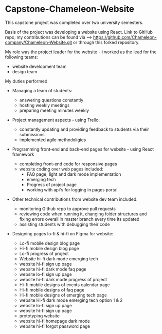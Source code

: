 # Capstone-Chameleon-Website

This capstone project was completed over two university semesters. 

Basis of the project was developing a website using React.
Link to GitHub repo; my contributions can be found via --> https://github.com/Chameleon-company/Chameleon-Website.git or through this forked repository.

My role was the project leader for the website - i worked as the lead for the following teams:
   - website development team
   - design team

My duties performed:
- Managing a team of students:
   - answering questions constantly
   - hosting weekly meetings
   - preparing meeting minutes weekly
  
- Project management aspects - using Trello:
   - constantly updating and providing feedback to students via their submissions
   - implemented agile methodoligies
   
- Programming front-end and back-end pages for website - using React framework
   - completing front-end code for responsive pages
   - website coding over web pages included:
     - FAQ page; light and dark mode implementation
     - emerging tech
     - Progress of project page
     - working with api's for logging in pages portal
- Other technical contributions from website dev team included:
    - monitoring Github repo to approve pull requests
    - reviewing code when running it, changing folder structures and fixing errors overall in master branch every time its updated
    - assisting students with debugging their code
       
- Designing pages lo-fi & hi-fi on Figma for website:
    - Lo-fi mobile design blog page
    - Hi-fi mobile design blog page
    - Lo-fi progress of project
    - Website hi-fi dark mode emerging tech
    - website hi-fi sign up page
    - website hi-fi dark mode faq page
    - website lo-fi sign up page
    - website hi-fi dark mode progress of project
    - Hi-fi mobile designs of events calendar page
    - Hi-fi mobile designs of faq page
    - Hi-fi mobile designs of emerging tech page
    - website Hi-fi dark mode emerging tech option 1 & 2
    - website lo-fi sign up page
    - website hi-fi sign up page
    - prototyping website
    - website hi-fi homepage dark mode
    - website hi-fi forgot password page 

